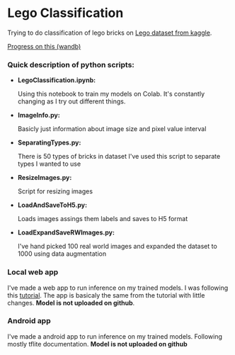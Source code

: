 # Lego Classification
Trying to do classification of lego bricks on [Lego dataset from kaggle](https://www.kaggle.com/joosthazelzet/lego-brick-images/kernels).

[Progress on this (wandb)](https://app.wandb.ai/damirj/Lego%20classification/reports/Lego-Classification--Vmlldzo4OTMzMw)


### Quick description of python scripts:

* **LegoClassification.ipynb:**

   Using this notebook to train my models on Colab. It's constantly changing as I try out different things.

* **ImageInfo.py:**

   Basicly just information about image size and pixel value interval
  
* **SeparatingTypes.py:**
  
  There is 50 types of bricks in dataset I've used this script to separate types I wanted to use
  
* **ResizeImages.py:**
  
  Script for resizing images
  
* **LoadAndSaveToH5.py:**
  
  Loads images assings them labels and saves to H5 format
  
* **LoadExpandSaveRWImages.py:**
  
  I've hand picked 100 real world images and expanded the dataset to 1000 using data augmentation
  

### Local web app

I've made a web app to run inference on my trained models. I was following this [tutorial](https://www.youtube.com/watch?v=EoYfa6mYOG4). The app is basicaly the same from the tutorial with little changes. **Model is not uploaded on github**.

### Android app

I've made a android app to run inference on my trained models. Following mostly tflite documentation. **Model is not uploaded on github**

